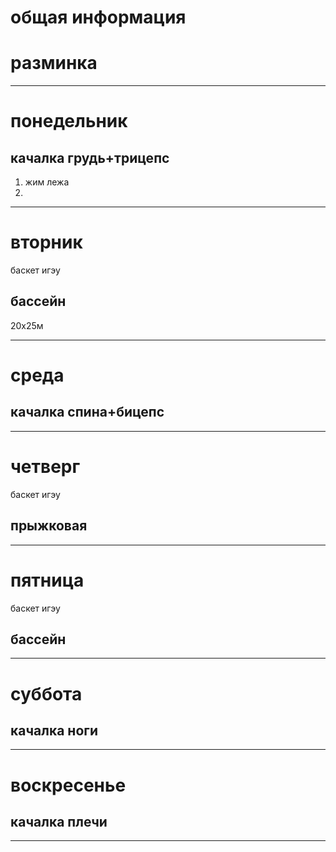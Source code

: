 # общая информация

# разминка

---
# понедельник
## качалка грудь+трицепс
1. жим лежа
2. 

---
# вторник
баскет игэу
## бассейн
20x25м

---

# среда
## качалка спина+бицепс



---

# четверг
баскет игэу
## прыжковая


---
# пятница
баскет игэу
## бассейн


---
# суббота
## качалка ноги


---
# воскресенье
## качалка плечи


---